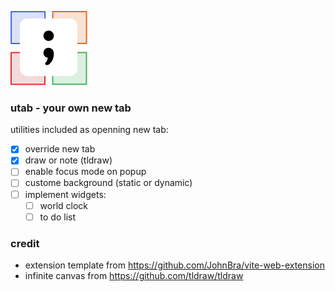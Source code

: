 ![utab logo](./public/dev-icon-32.png)

### utab - your own new tab

utilities included as openning new tab:

- [x] override new tab
- [x] draw or note (tldraw)
- [ ] enable focus mode on popup
- [ ] custome background (static or dynamic)
- [ ] implement widgets:
  - [ ] world clock
  - [ ] to do list

### credit

- extension template from https://github.com/JohnBra/vite-web-extension
- infinite canvas from https://github.com/tldraw/tldraw
